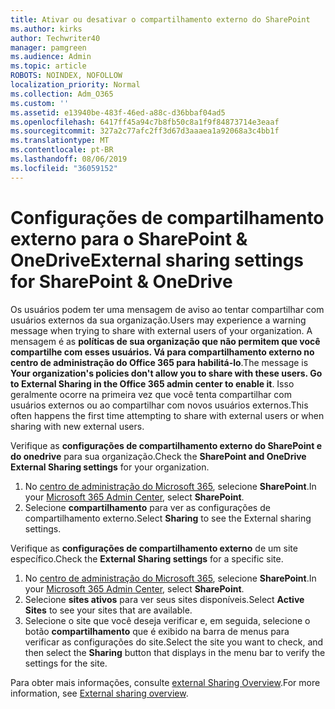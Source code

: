 ```yaml
---
title: Ativar ou desativar o compartilhamento externo do SharePoint
ms.author: kirks
author: Techwriter40
manager: pamgreen
ms.audience: Admin
ms.topic: article
ROBOTS: NOINDEX, NOFOLLOW
localization_priority: Normal
ms.collection: Adm_O365
ms.custom: ''
ms.assetid: e13940be-483f-46ed-a88c-d36bbaf04ad5
ms.openlocfilehash: 6417ff45a94c7b8fb50c8a1f9f84873714e3eaaf
ms.sourcegitcommit: 327a2c77afc2ff3d67d3aaaea1a92068a3c4bb1f
ms.translationtype: MT
ms.contentlocale: pt-BR
ms.lasthandoff: 08/06/2019
ms.locfileid: "36059152"
---
```

# <a name="external-sharing-settings-for-sharepoint--onedrive"></a><span data-ttu-id="3d06e-102">Configurações de compartilhamento externo para o SharePoint & OneDrive</span><span class="sxs-lookup"><span data-stu-id="3d06e-102">External sharing settings for SharePoint & OneDrive</span></span>

<span data-ttu-id="3d06e-103">Os usuários podem ter uma mensagem de aviso ao tentar compartilhar com usuários externos da sua organização.</span><span class="sxs-lookup"><span data-stu-id="3d06e-103">Users may experience a warning message when trying to share with external users of your organization.</span></span> <span data-ttu-id="3d06e-104">A mensagem é as **políticas de sua organização que não permitem que você compartilhe com esses usuários. Vá para compartilhamento externo no centro de administração do Office 365 para habilitá-lo**.</span><span class="sxs-lookup"><span data-stu-id="3d06e-104">The message is **Your organization's policies don't allow you to share with these users. Go to External Sharing in the Office 365 admin center to enable it**.</span></span> <span data-ttu-id="3d06e-105">Isso geralmente ocorre na primeira vez que você tenta compartilhar com usuários externos ou ao compartilhar com novos usuários externos.</span><span class="sxs-lookup"><span data-stu-id="3d06e-105">This often happens the first time attempting to share with external users or when sharing with new external users.</span></span>

<span data-ttu-id="3d06e-106">Verifique as **configurações de compartilhamento externo do SharePoint e do onedrive** para sua organização.</span><span class="sxs-lookup"><span data-stu-id="3d06e-106">Check the **SharePoint and OneDrive External Sharing settings** for your organization.</span></span>

1. <span data-ttu-id="3d06e-107">No [centro de administração do Microsoft 365](https://admin.microsoft.com/AdminPortal/Home#/homepage">https://admin.microsoft.com/), selecione **SharePoint**.</span><span class="sxs-lookup"><span data-stu-id="3d06e-107">In your [Microsoft 365 Admin Center](https://admin.microsoft.com/AdminPortal/Home#/homepage">https://admin.microsoft.com/), select **SharePoint**.</span></span>
3. <span data-ttu-id="3d06e-108">Selecione **compartilhamento** para ver as configurações de compartilhamento externo.</span><span class="sxs-lookup"><span data-stu-id="3d06e-108">Select **Sharing** to see the External sharing settings.</span></span>

<span data-ttu-id="3d06e-109">Verifique as **configurações de compartilhamento externo** de um site específico.</span><span class="sxs-lookup"><span data-stu-id="3d06e-109">Check the **External Sharing settings** for a specific site.</span></span>

1. <span data-ttu-id="3d06e-110">No [centro de administração do Microsoft 365](https://admin.microsoft.com/AdminPortal/Home#/homepage">https://admin.microsoft.com/), selecione **SharePoint**.</span><span class="sxs-lookup"><span data-stu-id="3d06e-110">In your [Microsoft 365 Admin Center](https://admin.microsoft.com/AdminPortal/Home#/homepage">https://admin.microsoft.com/), select **SharePoint**.</span></span>
2. <span data-ttu-id="3d06e-111">Selecione **sites ativos** para ver seus sites disponíveis.</span><span class="sxs-lookup"><span data-stu-id="3d06e-111">Select **Active Sites** to see your sites that are available.</span></span>
3. <span data-ttu-id="3d06e-112">Selecione o site que você deseja verificar e, em seguida, selecione o botão **compartilhamento** que é exibido na barra de menus para verificar as configurações do site.</span><span class="sxs-lookup"><span data-stu-id="3d06e-112">Select the site you want to check, and then select the **Sharing** button that displays in the menu bar to verify the settings for the site.</span></span>

<span data-ttu-id="3d06e-113">Para obter mais informações, consulte [external Sharing Overview](https://docs.microsoft.com/sharepoint/external-sharing-overview).</span><span class="sxs-lookup"><span data-stu-id="3d06e-113">For more information, see [External sharing overview](https://docs.microsoft.com/sharepoint/external-sharing-overview).</span></span>